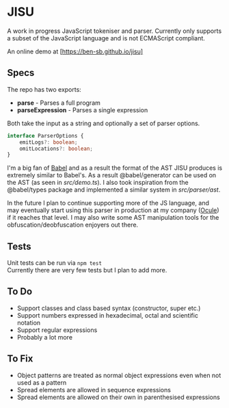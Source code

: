 # JISU

A work in progress JavaScript tokeniser and parser. Currently only supports a subset of the JavaScript language and is not ECMAScript compliant.

An online demo at [https://ben-sb.github.io/jisu]

## Specs
The repo has two exports:
* **parse** - Parses a full program
* **parseExpression** - Parses a single expression

Both take the input as a string and optionally a set of parser options.
```typescript
interface ParserOptions {
    emitLogs?: boolean;
    omitLocations?: boolean;
}
```

I'm a big fan of [Babel](https://github.com/babel/babel) and as a result the format of the AST JISU produces is extremely similar to Babel's. As a result @babel/generator can be used on the AST (as seen in *src/demo.ts*). I also took inspiration from the @babel/types package and implemented a similar system in *src/parser/ast*.

In the future I plan to continue supporting more of the JS language, and may eventually start using this parser in production at my company ([Ocule](https://ocule.io)) if it reaches that level. I may also write some AST manipulation tools for the obfuscation/deobfuscation enjoyers out there.

## Tests
Unit tests can be run via ```npm test```<br/>
Currently there are very few tests but I plan to add more.

## To Do
* Support classes and class based syntax (constructor, super etc.)
* Support numbers expressed in hexadecimal, octal and scientific notation
* Support regular expressions
* Probably a lot more

## To Fix
* Object patterns are treated as normal object expressions even when not used as a pattern
* Spread elements are allowed in sequence expressions
* Spread elements are allowed on their own in parenthesised expressions
